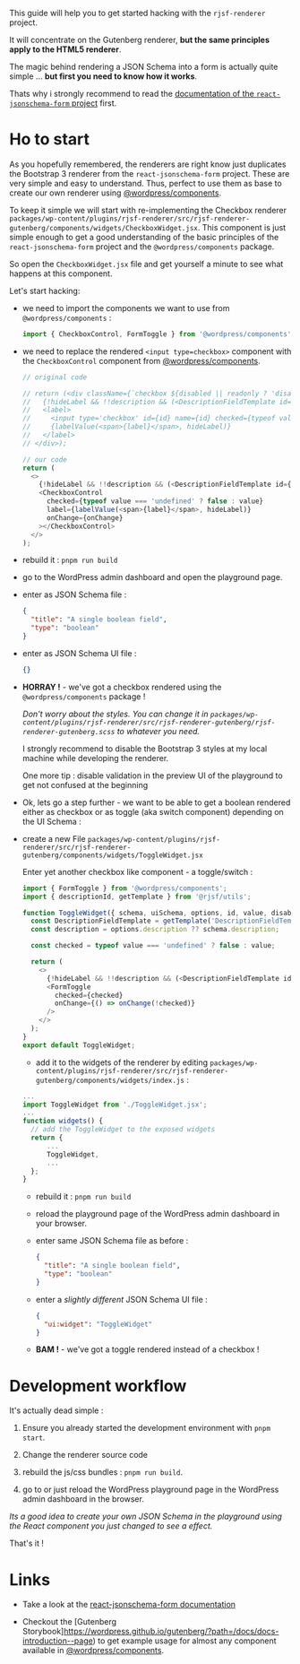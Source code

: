 This guide will help you to get started hacking with the `rjsf-renderer` project.

It will concentrate on the Gutenberg renderer, **but the same principles apply to the HTML5 renderer**.

The magic behind rendering a JSON Schema into a form is actually quite simple ... **but first you need to know how it works**.

Thats why i strongly recommend to read the [documentation of the `react-jsonschema-form` project](https://rjsf-team.github.io/react-jsonschema-form/docs/advanced-customization/) first.

# Ho to start

As you hopefully remembered, the renderers are right know just duplicates the Bootstrap 3 renderer from the `react-jsonschema-form` project. These are very simple and easy to understand. Thus, perfect to use them as base to create our own renderer using [@wordpress/components](https://developer.wordpress.org/block-editor/reference-guides/packages/packages-components/).

To keep it simple we will start with re-implementing the Checkbox renderer `packages/wp-content/plugins/rjsf-renderer/src/rjsf-renderer-gutenberg/components/widgets/CheckboxWidget.jsx`.
This component is just simple enough to get a good understanding of the basic principles of the `react-jsonschema-form` project and the `@wordpress/components` package.

So open the `CheckboxWidget.jsx` file and get yourself a minute to see what happens at this component.

Let's start hacking:

- we need to import the components we want to use from `@wordpress/components` :

  ```js
  import { CheckboxControl, FormToggle } from '@wordpress/components';
  ```

- we need to replace the rendered `<input type=checkbox>` component with the `CheckboxControl` component from [@wordpress/components](https://developer.wordpress.org/block-editor/reference-guides/packages/packages-components/).

  ```js
  // original code

  // return (<div className={`checkbox ${disabled || readonly ? 'disabled' : ''}`}>
  //   {!hideLabel && !!description && (<DescriptionFieldTemplate id={descriptionId(id)} description={description} schema={schema} uiSchema={uiSchema} registry={registry}/>)}
  //   <label>
  //     <input type='checkbox' id={id} name={id} checked={typeof value === 'undefined' ? false : value} required={required} disabled={disabled || readonly} autoFocus={autofocus} onChange={handleChange} onBlur={handleBlur} onFocus={handleFocus} aria-describedby={ariaDescribedByIds(id)}/>
  //     {labelValue(<span>{label}</span>, hideLabel)}
  //   </label>
  // </div>);

  // our code
  return (
    <>
      {!hideLabel && !!description && (<DescriptionFieldTemplate id={descriptionId(id)} description={description} schema={schema} uiSchema={uiSchema} registry={registry}/>)}
      <CheckboxControl
        checked={typeof value === 'undefined' ? false : value}
        label={labelValue(<span>{label}</span>, hideLabel)}
        onChange={onChange}
      ></CheckboxControl>
    </>
  );
  ```

- rebuild it : `pnpm run build`

- go to the WordPress admin dashboard and open the playground page.

- enter as JSON Schema file :

  ```json
  {
    "title": "A single boolean field",
    "type": "boolean"
  }
  ```

- enter as JSON Schema UI file :

  ```json
  {}
  ```

- **HORRAY !** - we've got a checkbox rendered using the `@wordpress/components` package !

  _Don't worry about the styles. You can change it in `packages/wp-content/plugins/rjsf-renderer/src/rjsf-renderer-gutenberg/rjsf-renderer-gutenberg.scss` to whatever you need._

  I strongly recommend to disable the Bootstrap 3 styles at my local machine while developing the renderer.

  One more tip : disable validation in the preview UI of the playground to get not confused at the beginning

- Ok, lets go a step further - we want to be able to get a boolean rendered either as checkbox or as toggle (aka switch component) depending on the UI Schema :

- create a new File `packages/wp-content/plugins/rjsf-renderer/src/rjsf-renderer-gutenberg/components/widgets/ToggleWidget.jsx`

  Enter yet another checkbox like component - a toggle/switch :

  ```js
  import { FormToggle } from '@wordpress/components';
  import { descriptionId, getTemplate } from '@rjsf/utils';

  function ToggleWidget({ schema, uiSchema, options, id, value, disabled, readonly, label, hideLabel, autofocus = false, onBlur, onFocus, onChange, registry, }) {
    const DescriptionFieldTemplate = getTemplate('DescriptionFieldTemplate', registry, options);
    const description = options.description ?? schema.description;

    const checked = typeof value === 'undefined' ? false : value;

    return (
      <>
        {!hideLabel && !!description && (<DescriptionFieldTemplate id={descriptionId(id)} description={description} schema={schema} uiSchema={uiSchema} registry={registry}/>)}
        <FormToggle
          checked={checked}
          onChange={() => onChange(!checked)}
        />
      </>
    );
  }
  export default ToggleWidget;
  ```

  - add it to the widgets of the renderer by editing `packages/wp-content/plugins/rjsf-renderer/src/rjsf-renderer-gutenberg/components/widgets/index.js` :

  ```js
  ...
  import ToggleWidget from './ToggleWidget.jsx';
  ...
  function widgets() {
    // add the ToggleWidget to the exposed widgets
    return {
        ...
        ToggleWidget,
        ...
    };
  }
  ```

  - rebuild it : `pnpm run build`

  - reload the playground page of the WordPress admin dashboard in your browser.

  - enter same JSON Schema file as before :

    ```json
    {
      "title": "A single boolean field",
      "type": "boolean"
    }
    ```

  - enter a _slightly different_ JSON Schema UI file :

    ```json
    {
      "ui:widget": "ToggleWidget"
    }
    ```

  - **BAM !** - we've got a toggle rendered instead of a checkbox !

# Development workflow

It's actually dead simple :

1. Ensure you already started the development environment with `pnpm start`.

1. Change the renderer source code

1. rebuild the js/css bundles : `pnpm run build`.

1. go to or just reload the WordPress playground page in the WordPress admin dashboard in the browser.

  _Its a good idea to create your own JSON Schema in the playground using the React component you just changed to see a effect._

That's it !

# Links

- Take a look at the [react-jsonschema-form documentation](https://rjsf-team.github.io/react-jsonschema-form/docs/)

- Checkout the [Gutenberg Storybook]https://wordpress.github.io/gutenberg/?path=/docs/docs-introduction--page) to get example usage for almost any component available in [@wordpress/components](https://developer.wordpress.org/block-editor/reference-guides/packages/packages-components/).
